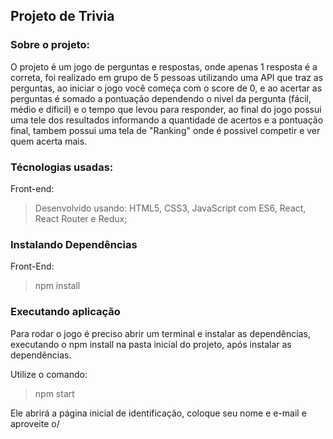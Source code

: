 ## Projeto de Trivia

### Sobre o projeto:

O projeto é um jogo de perguntas e respostas, onde apenas 1 resposta é a correta, foi realizado em grupo de 5 pessoas utilizando uma API que traz as perguntas, ao iniciar o jogo você começa com o score de 0, e ao acertar as perguntas é somado a pontuação dependendo o nivel da pergunta (fácil, médio e díficil) e o tempo que levou para responder, ao final do jogo possui uma tele dos resultados informando a quantidade de acertos e a pontuação final, tambem possui uma tela de "Ranking" onde é possivel competir e ver quem acerta mais.

### Técnologias usadas:

Front-end:

>Desenvolvido usando: HTML5, CSS3, JavaScript com ES6, React, React Router e Redux;

### Instalando Dependências

Front-End:

>npm install

### Executando aplicação

Para rodar o jogo é preciso abrir um terminal e instalar as dependências, executando o npm install na pasta inicial do projeto, após instalar as dependências.

Utilize o comando:

>npm start

Ele abrirá a página inicial de identificação, coloque seu nome e e-mail e aproveite o/
